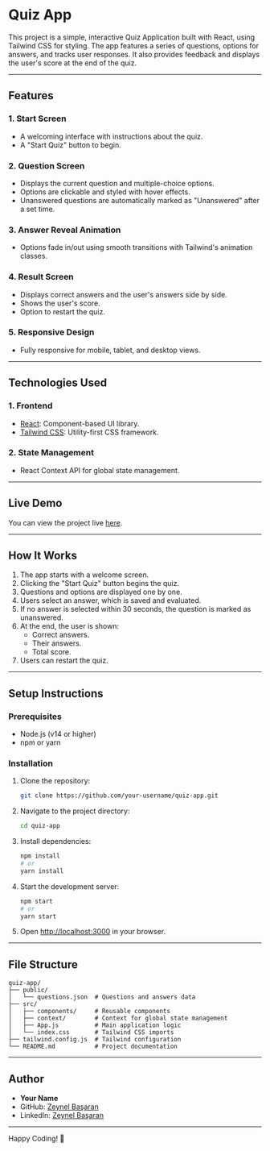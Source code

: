 # Quiz App

This project is a simple, interactive Quiz Application built with React, using Tailwind CSS for styling. The app features a series of questions, options for answers, and tracks user responses. It also provides feedback and displays the user's score at the end of the quiz.

---

## Features

### 1. **Start Screen**

- A welcoming interface with instructions about the quiz.
- A "Start Quiz" button to begin.

### 2. **Question Screen**

- Displays the current question and multiple-choice options.
- Options are clickable and styled with hover effects.
- Unanswered questions are automatically marked as "Unanswered" after a set time.

### 3. **Answer Reveal Animation**

- Options fade in/out using smooth transitions with Tailwind's animation classes.

### 4. **Result Screen**

- Displays correct answers and the user's answers side by side.
- Shows the user's score.
- Option to restart the quiz.

### 5. **Responsive Design**

- Fully responsive for mobile, tablet, and desktop views.

---

## Technologies Used

### 1. **Frontend**

- [React](https://reactjs.org/): Component-based UI library.
- [Tailwind CSS](https://tailwindcss.com/): Utility-first CSS framework.

### 2. **State Management**

- React Context API for global state management.


---

## Live Demo  
You can view the project live [here](https://questionappzzz.netlify.app/).




---

## How It Works

1. The app starts with a welcome screen.
2. Clicking the "Start Quiz" button begins the quiz.
3. Questions and options are displayed one by one.
4. Users select an answer, which is saved and evaluated.
5. If no answer is selected within 30 seconds, the question is marked as unanswered.
6. At the end, the user is shown:
   - Correct answers.
   - Their answers.
   - Total score.
7. Users can restart the quiz.

---

## Setup Instructions

### Prerequisites

- Node.js (v14 or higher)
- npm or yarn

### Installation

1. Clone the repository:

   ```bash
   git clone https://github.com/your-username/quiz-app.git
   ```

2. Navigate to the project directory:

   ```bash
   cd quiz-app
   ```

3. Install dependencies:

   ```bash
   npm install
   # or
   yarn install
   ```

4. Start the development server:

   ```bash
   npm start
   # or
   yarn start
   ```

5. Open [http://localhost:3000](http://localhost:3000) in your browser.

---

## File Structure

```
quiz-app/
├── public/
│   └── questions.json  # Questions and answers data
├── src/
│   ├── components/     # Reusable components
│   ├── context/        # Context for global state management
│   ├── App.js          # Main application logic
│   └── index.css       # Tailwind CSS imports
├── tailwind.config.js  # Tailwind configuration
└── README.md           # Project documentation
```

---


## Author

- **Your Name**
- GitHub: [Zeynel Başaran](https://github.com/ZeynelBasaran)
- LinkedIn: [Zeynel Başaran](https://www.linkedin.com/in/zeynelbasaran/)

---

Happy Coding! 🎉

